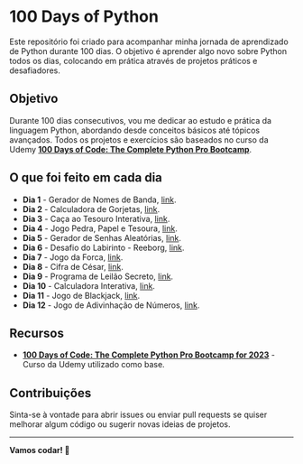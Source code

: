 # 100 Days of Python

Este repositório foi criado para acompanhar minha jornada de aprendizado de Python durante 100 dias. O objetivo é aprender algo novo sobre Python todos os dias, colocando em prática através de projetos práticos e desafiadores.

## Objetivo

Durante 100 dias consecutivos, vou me dedicar ao estudo e prática da linguagem Python, abordando desde conceitos básicos até tópicos avançados. Todos os projetos e exercícios são baseados no curso da Udemy **[100 Days of Code: The Complete Python Pro Bootcamp](https://www.udemy.com/course/100-days-of-code/)**.

## O que foi feito em cada dia
- **Dia 1** - Gerador de Nomes de Banda, [link](https://github.com/Kiy0p0N/100-days-of-python/tree/main/day%201).
- **Dia 2** - Calculadora de Gorjetas, [link](https://github.com/Kiy0p0N/100-days-of-python/tree/main/day%202).
- **Dia 3** - Caça ao Tesouro Interativa, [link](https://github.com/Kiy0p0N/100-days-of-python/tree/main/day%203).
- **Dia 4** - Jogo Pedra, Papel e Tesoura, [link](https://github.com/Kiy0p0N/100-days-of-python/tree/main/day%204).
- **Dia 5** - Gerador de Senhas Aleatórias, [link](https://github.com/Kiy0p0N/100-days-of-python/tree/main/day%205).
- **Dia 6** - Desafio do Labirinto - Reeborg, [link](https://github.com/Kiy0p0N/100-days-of-python/tree/main/day%206).
- **Dia 7** - Jogo da Forca, [link](https://github.com/Kiy0p0N/100-days-of-python/tree/main/day%207).
- **Dia 8** - Cifra de César, [link](https://github.com/Kiy0p0N/100-days-of-python/tree/main/day%208).
- **Dia 9** - Programa de Leilão Secreto, [link](https://github.com/Kiy0p0N/100-days-of-python/tree/main/day%209).
- **Dia 10** - Calculadora Interativa, [link](https://github.com/Kiy0p0N/100-days-of-python/tree/main/day%2010).
- **Dia 11** - Jogo de Blackjack, [link](https://github.com/Kiy0p0N/100-days-of-python/tree/main/day%2011).
- **Dia 12** - Jogo de Adivinhação de Números, [link](https://github.com/Kiy0p0N/100-days-of-python/tree/main/day%2012).

## Recursos

- **[100 Days of Code: The Complete Python Pro Bootcamp for 2023](https://www.udemy.com/course/100-days-of-code/)** - Curso da Udemy utilizado como base.

## Contribuições

Sinta-se à vontade para abrir issues ou enviar pull requests se quiser melhorar algum código ou sugerir novas ideias de projetos.


---

**Vamos codar! 🚀**
